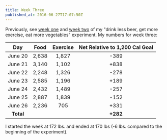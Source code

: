 ```yaml
---
title: Week Three
published_at: 2016-06-27T17:07:50Z
---
```


Previously, see [week one](/fragments/one-week) and [week
two](/fragments/two-weeks) of my "drink less beer, get more exercise, eat more
vegetables" experiment. My numbers for week three:

| Day       | Food    | Exercise | Net Relative to 1,200 Cal Goal |
| :-------: | :-----: | :------: | :----------------------------: |
| June 20   | 2,638   | 1,827    | -389                           |
| June 21   | 3,140   | 1,102    | +838                           |
| June 22   | 2,248   | 1,326    | -278                           |
| June 23   | 2,585   | 1,196    | +189                           |
| June 24   | 2,432   | 1,489    | -257                           |
| June 25   | 2,887   | 1,839    | -152                           |
| June 26   | 2,236   | 705      | +331                           |
| **Total** |         |          | **+282**                       |

I started the week at 172 lbs. and ended at 170 lbs (-6 lbs. compared to the
beginning of the experiment).

[food-rules]: https://en.wikipedia.org/wiki/Food_Rules:_An_Eater's_Manual
